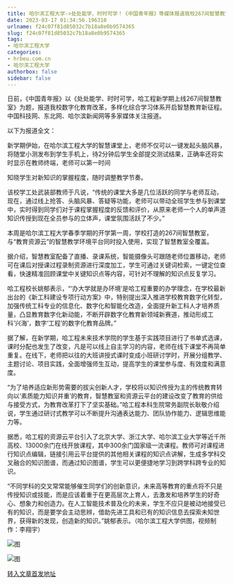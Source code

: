 ```yaml
---
title: 哈尔滨工程大学->处处能学、时时可学！《中国青年报》等媒体报道我校267间智慧教室 | hrbeu.com.cn
date: 2023-03-17 01:34:56.196310
urlname: f24c07f81d85032c7b18a8e0b9574365
slug: f24c07f81d85032c7b18a8e0b9574365
tags: 
- 哈尔滨工程大学
categories:
- hrbeu.com.cn
- 哈尔滨工程大学
authorbox: false
sidebar: false
---
```

日前，《中国青年报》以《处处能学、时时可学，哈工程新学期上线267间智慧教室》为题，报道我校数字化教育改革，多样化综合学习体系开启智慧教育新征程。中国科技网、东北网、哈尔滨新闻网等多家媒体关注报道。

以下为报道全文：

新学期伊始，在哈尔滨工程大学的智慧课堂上，老师不仅可以一键发起头脑风暴，将随堂小测发布到学生手机上，待2分钟后学生全部提交测试结果，正确率还将实时显示在教师终端，老师可以第一时间
<!--more-->
知晓学生对新知识的掌握程度，随时调整教学节奏。

该校学工处武装部教师于凡说，“传统的课堂大多是几位活跃的同学与老师互动，现在，通过线上抢答、头脑风暴、答疑等功能，老师可以带动全班学生参与到课堂中，实时得到同学们对于课程掌握程度的反馈和评价，从原来老师一个人的单声道知识传授到现在全员参与的立体声，课堂氛围活跃了不少。”

本周是哈尔滨工程大学春季学期的开学第一周，学校打造的267间智慧教室，与“教育资源云”的智慧教学环境平台同时投入使用，实现了智慧教室全覆盖。

据介绍，智慧教室配备了直播、录课系统，智能摄像头可跟随老师位置移动，老师可在课后对授课过程录制资源进行深度加工，学生可通过关键词检索，一键定位查看，快速精准回顾课堂中关键知识点等内容，可针对不理解的知识点反复学习。

哈工程校长姚郁表示，“‘办大学就是办环境’是哈工程重要的办学理念，在学校最新出台的《新工科建设专项行动方案》中，特别提出深入推进学校教育数字化转型，加强传统工科专业的信息化、数字化和智能化改造，全面提升新工科人才培养质量，凸显教育数字化新动能，不断开辟数字化教育新领域新赛道，推动形成工科‘兴海’，数字‘工程’的数字化教育品牌。”

据了解，在新学期，哈工程未来技术学院的学生基于实践项目进行了书单式选课，课时分配也发生了改变，凡是可以线上自主学习的内容，老师在线下课堂不再简单重复。在线下，老师把以往的大班讲授式课时变成小班研讨学时，开展分组教学、主题讨论、项目实践，全面增强师生互动，提高学生的课堂参与度、有效度和满意度。

“为了培养适应新形势需要的拔尖创新人才，学校将以知识传授为主的传统教育转向以‘素质能力知识并重’的教育，智慧教室和资源云平台的建设改变了教育的供给与接受方式，为教育改革打下了坚实基础。”哈工程本科生院常务副院长耿敬介绍说，学生通过研讨式教学可以不断提升沟通表达能力、团队协作能力、逻辑思维能力等。

据悉，哈工程的资源云平台引入了北京大学、浙江大学、哈尔滨工业大学等近千所高校、13000余门在线开放课程，其中300余门国家级一流课程。教师可对课程进行知识点编辑，链接引用云平台提供的其他相关课程的知识点讲解，生成多学科交叉融合的知识图谱，而通过知识图谱，学生可以更便捷地学习到跨学科跨专业的知识。

“不同学科的交叉常常能够催生同学们的创新意识，未来高等教育的重点将不只是传授知识或技能，而是应该着重于在更高层次上育人，去激发和培养学生的好奇心、想象力和创造力。在人工智能技术普及化的未来，学生不应只是被动地接受已有的知识，而是要学会主动思辨，借助先进工具和已有的知识信息去探索未知世界，获得新的发现，创造新的知识。”姚郁表示。（哈尔滨工程大学供图，视频制作：李翔宇）

![图](http://gongxue.cn/__local/1/88/9B/BCF0444729BB7CDB8EEE457AEA2_C616C318_146F3.jpg)

![图](http://gongxue.cn/__local/B/72/90/279CDD4F85B240CA22641D8B9BC_6E687B16_2A0795.png)

[转入文章首发地址](http://gongxue.cn/info/1141/74811.htm)